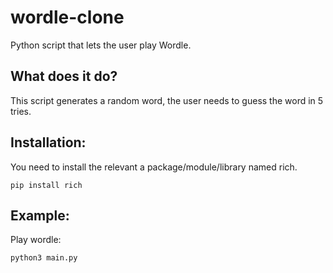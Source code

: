 # wordle-clone

Python script that lets the user play Wordle.

## What does it do?

This script generates a random word, the user needs to guess the word in 5 tries.

## Installation:

You need to install the relevant a package/module/library named rich.

```
pip install rich
```

## Example:

Play wordle:

`python3 main.py`

